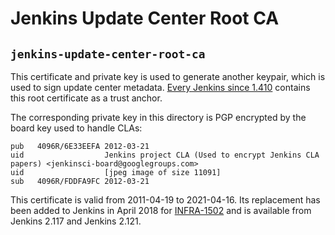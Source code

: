 # Jenkins Update Center Root CA

## `jenkins-update-center-root-ca`

This certificate and private key is used to generate another keypair, which is used to sign update center metadata.
[Every Jenkins since 1.410][src] contains this root certificate as a trust anchor.


The corresponding private key in this directory is PGP encrypted by the board key used to handle CLAs:

````
pub   4096R/6E33EEFA 2012-03-21
uid                  Jenkins project CLA (Used to encrypt Jenkins CLA papers) <jenkinsci-board@googlegroups.com>
uid                  [jpeg image of size 11091]
sub   4096R/FDDFA9FC 2012-03-21
````

This certificate is valid from 2011-04-19 to 2021-04-16.
Its replacement has been added to Jenkins in April 2018 for [INFRA-1502][INFRA-1502] and is available from Jenkins 2.117 and Jenkins 2.121.

[INFRA-1502]: https://issues.jenkins-ci.org/browse/INFRA-1502
[src]: https://github.com/jenkinsci/jenkins/blob/f5ac512bd4e6d3bf041672d179a97f8dfd900e8b/war/src/main/webapp/WEB-INF/update-center-rootCAs/jenkins-update-center-root-ca
